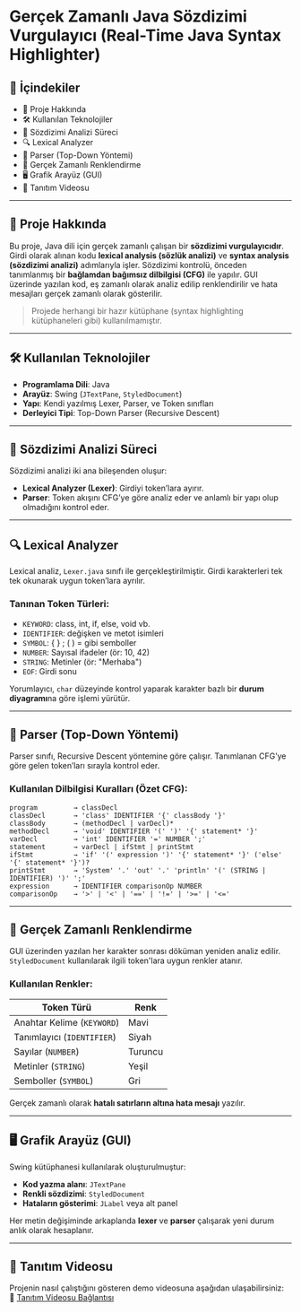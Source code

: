 # Gerçek Zamanlı Java Sözdizimi Vurgulayıcı (Real-Time Java Syntax Highlighter)

## 📑 İçindekiler
- 📌 Proje Hakkında
- 🛠 Kullanılan Teknolojiler 
- 🧠 Sözdizimi Analizi Süreci 
- 🔍 Lexical Analyzer 
- 🌳 Parser (Top-Down Yöntemi)
- 🎨 Gerçek Zamanlı Renklendirme  
- 🖥 Grafik Arayüz (GUI)
- 🎥 Tanıtım Videosu

---

## 📌 Proje Hakkında

Bu proje, Java dili için gerçek zamanlı çalışan bir **sözdizimi vurgulayıcıdır**. Girdi olarak alınan kodu **lexical analysis (sözlük analizi)** ve **syntax analysis (sözdizimi analizi)** adımlarıyla işler. Sözdizimi kontrolü, önceden tanımlanmış bir **bağlamdan bağımsız dilbilgisi (CFG)** ile yapılır. GUI üzerinde yazılan kod, eş zamanlı olarak analiz edilip renklendirilir ve hata mesajları gerçek zamanlı olarak gösterilir.

> Projede herhangi bir hazır kütüphane (syntax highlighting kütüphaneleri gibi) kullanılmamıştır.

---

## 🛠 Kullanılan Teknolojiler

- **Programlama Dili**: Java  
- **Arayüz**: Swing (`JTextPane`, `StyledDocument`)  
- **Yapı**: Kendi yazılmış Lexer, Parser, ve Token sınıfları  
- **Derleyici Tipi**: Top-Down Parser (Recursive Descent)

---

## 🧠 Sözdizimi Analizi Süreci

Sözdizimi analizi iki ana bileşenden oluşur:

- **Lexical Analyzer (Lexer)**: Girdiyi token’lara ayırır.
- **Parser**: Token akışını CFG’ye göre analiz eder ve anlamlı bir yapı olup olmadığını kontrol eder.

---

## 🔍 Lexical Analyzer

Lexical analiz, `Lexer.java` sınıfı ile gerçekleştirilmiştir. Girdi karakterleri tek tek okunarak uygun token’lara ayrılır.

### Tanınan Token Türleri:
- `KEYWORD`: class, int, if, else, void vb.
- `IDENTIFIER`: değişken ve metot isimleri
- `SYMBOL`: { } ; ( ) = gibi semboller
- `NUMBER`: Sayısal ifadeler (ör: 10, 42)
- `STRING`: Metinler (ör: "Merhaba")
- `EOF`: Girdi sonu

Yorumlayıcı, `char` düzeyinde kontrol yaparak karakter bazlı bir **durum diyagramı**na göre işlemi yürütür.

---

## 🌳 Parser (Top-Down Yöntemi)

Parser sınıfı, Recursive Descent yöntemine göre çalışır. Tanımlanan CFG’ye göre gelen token’ları sırayla kontrol eder.

### Kullanılan Dilbilgisi Kuralları (Özet CFG):
```ebnf
program         → classDecl
classDecl       → 'class' IDENTIFIER '{' classBody '}'
classBody       → (methodDecl | varDecl)*
methodDecl      → 'void' IDENTIFIER '(' ')' '{' statement* '}'
varDecl         → 'int' IDENTIFIER '=' NUMBER ';'
statement       → varDecl | ifStmt | printStmt
ifStmt          → 'if' '(' expression ')' '{' statement* '}' ('else' '{' statement* '}')?
printStmt       → 'System' '.' 'out' '.' 'println' '(' (STRING | IDENTIFIER) ')' ';'
expression      → IDENTIFIER comparisonOp NUMBER
comparisonOp    → '>' | '<' | '==' | '!=' | '>=' | '<='
```

---

## 🎨 Gerçek Zamanlı Renklendirme

GUI üzerinden yazılan her karakter sonrası döküman yeniden analiz edilir.  
`StyledDocument` kullanılarak ilgili token'lara uygun renkler atanır.

### Kullanılan Renkler:

| Token Türü                  | Renk     |
|----------------------------|----------|
| Anahtar Kelime (`KEYWORD`) | Mavi     |
| Tanımlayıcı (`IDENTIFIER`) | Siyah    |
| Sayılar (`NUMBER`)         | Turuncu  |
| Metinler (`STRING`)        | Yeşil    |
| Semboller (`SYMBOL`)       | Gri      |

Gerçek zamanlı olarak **hatalı satırların altına hata mesajı** yazılır.

---

## 🖥 Grafik Arayüz (GUI)

Swing kütüphanesi kullanılarak oluşturulmuştur:

- **Kod yazma alanı**: `JTextPane`  
- **Renkli sözdizimi**: `StyledDocument`  
- **Hataların gösterimi**: `JLabel` veya alt panel  

Her metin değişiminde arkaplanda **lexer** ve **parser** çalışarak yeni durum anlık olarak hesaplanır.

---

## 🎥 Tanıtım Videosu

Projenin nasıl çalıştığını gösteren demo videosuna aşağıdan ulaşabilirsiniz:  
🔗 [Tanıtım Videosu Bağlantısı](https://ornek-link.com)


